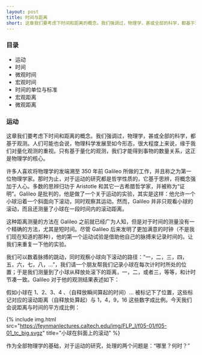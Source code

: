 ```yaml
---
layout: post
title: 时间与距离
short: 这章我们要考虑下时间和距离的概念。我们强调过，物理学，甚或全部的科学，都基于观测
---
```


### 目录

- 运动
- 时间
- 微观时间
- 宏观时间
- 时间的单位与标准
- 宏观距离
- 微观距离

### 运动

这章我们要考虑下时间和距离的概念。我们强调过，物理学，甚或全部的科学，都基于观测。人们可能也会说，物理科学发展至如今形态，很大程度上来说，缘于我们对量化观测的重视。只有基于量化的观测，我们才能得到事物的数量关系，这正是物理学的核心。

许多人喜欢将物理学的发端溯至 350 年前 Galileo 所做的工作，并且称之为第一位物理学家。那时为止，对于运动的研究都是哲学性质的，它基于思辨，将概念强加于人心。多数的思辨归功于 Aristotle 和其它一古希腊哲学家，并被称为“证明”。Galileo 是批判的，他是做了一个关于运动的实验，其实是这样：他允许一个小球沿着一个斜面向下滚动，同时观察其运动。然而，Galileo 并非只观看小球的滚动，而且还测量了小球在一段时间内的滚动距离。

这种距离测量的方法在 Galileo 之前就已经广为人知，但是对于时间的测量没有一个精确的方法，尤其是短时间。尽管 Galileo 后来发明了更加满意的时钟（不是我们现在知道的那种），他的第一个运动试验是借助他自己的脉搏来记录时间的。让我们来重复一下他的实验。

我们可以数着脉搏的跳动，同时观察小球向下滚动的路径：“一，二，三，四，五，六，七，八，...”，我们请一个朋友帮我们记录小球在每次计时时所处的位置；于是我们测量到了小球从释放处滚下的距离，一，二，或者三，等等，和计时节凑一致。Galileo 对于他的观测结果表述如下：

假如小球在 1、2、3、4 、（自释放瞬间算起的时间）... 被标记下了位置，这些标记对应的滚动距离（自释放处算起）与 1，4，9，16 这些数字成比例。今天我们会说距离与时间的平方成比例：

{% include img.html src="https://feynmanlectures.caltech.edu/img/FLP_I/f05-01/f05-01_tc_big.svgz" title="小球在斜面上的滚动" %}

作为全部物理学的基础，对于运动的研究，处理的两个问题是：“哪里？何时？”


